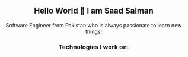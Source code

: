 <h2 align="center"> Hello World 👋 I am Saad Salman</h2>

<p align="center">Software Engineer from Pakistan who is always passionate to learn new things!</p>

<div align="center">
  <h3> Technologies I work on: </h3>
</div>


<!--
**SaadSalman95/SaadSalman95** is a ✨ _special_ ✨ repository because its `README.md` (this file) appears on your GitHub profile.

Here are some ideas to get you started:

- 🔭 I’m currently working on ...
- 🌱 I’m currently learning ...
- 👯 I’m looking to collaborate on ...
- 🤔 I’m looking for help with ...
- 💬 Ask me about ...
- 📫 How to reach me: ...
- 😄 Pronouns: ...
- ⚡ Fun fact: ...
-->
